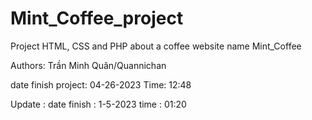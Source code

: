 # Mint_Coffee_project
Project HTML, CSS and PHP about a coffee website name Mint_Coffee

Authors: Trần Minh Quân/Quannichan

date finish project: 04-26-2023
Time: 12:48

Update : date finish : 1-5-2023
time : 01:20
